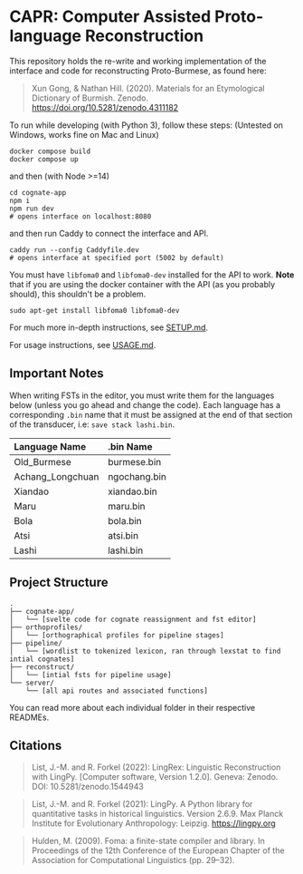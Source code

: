 # CAPR: Computer Assisted Proto-language Reconstruction

This repository holds the re-write and working implementation of the interface and code for reconstructing Proto-Burmese, as found here:

> Xun Gong, & Nathan Hill. (2020). Materials for an Etymological Dictionary of Burmish. Zenodo. https://doi.org/10.5281/zenodo.4311182

To run while developing (with Python 3), follow these steps:
(Untested on Windows, works fine on Mac and Linux)

```
docker compose build
docker compose up
```

and then (with Node >=14)
```
cd cognate-app
npm i
npm run dev
# opens interface on localhost:8080
```

and then run Caddy to connect the interface and API.
```
caddy run --config Caddyfile.dev
# opens interface at specified port (5002 by default)
```

You must have `libfoma0` and `libfoma0-dev` installed for the API to work. **Note** that if you are using the docker container with the API (as you probably should), this shouldn't be a problem.
```
sudo apt-get install libfoma0 libfoma0-dev
```

For much more in-depth instructions, see [SETUP.md](https://github.com/knightss27/capr/blob/update/SETUP.md).

For usage instructions, see [USAGE.md](https://github.com/knightss27/capr/blob/update/USAGE.md).

## Important Notes
When writing FSTs in the editor, you must write them for the languages below (unless you go ahead and change the code). Each language has a corresponding `.bin` name that it must be assigned at the end of that section of the transducer, i.e: `save stack lashi.bin`.

| Language Name | .bin Name |
| :------------ | :-------- |
| Old_Burmese | burmese.bin |
| Achang_Longchuan | ngochang.bin |
| Xiandao | xiandao.bin |
| Maru | maru.bin |
| Bola | bola.bin |
| Atsi | atsi.bin |
| Lashi | lashi.bin |


## Project Structure
```
.
├── cognate-app/
│   └── [svelte code for cognate reassignment and fst editor]
├── orthoprofiles/
│   └── [orthographical profiles for pipeline stages]
├── pipeline/
│   └── [wordlist to tokenized lexicon, ran through lexstat to find intial cognates]
├── reconstruct/
│   └── [intial fsts for pipeline usage]
└── server/
    └── [all api routes and associated functions]
```

You can read more about each individual folder in their respective READMEs.

## Citations

> List, J.-M. and R. Forkel (2022): LingRex: Linguistic Reconstruction with LingPy. [Computer software, Version 1.2.0]. Geneva: Zenodo. DOI: 10.5281/zenodo.1544943


> List, J.-M. and R. Forkel (2021): LingPy. A Python library for quantitative tasks in historical linguistics. Version 2.6.9. Max Planck Institute for Evolutionary Anthropology: Leipzig. https://lingpy.org


> Hulden, M. (2009). Foma: a finite-state compiler and library. In Proceedings of the 12th Conference of the European Chapter of the Association for Computational Linguistics (pp. 29–32).
